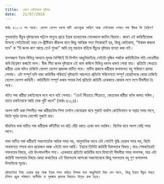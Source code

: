 ```yaml
---
title:  এজন খেতিয়কৰ দৃষ্টান্ত।
date:   21/07/2024
---
```


`মাৰ্কঃ ৪:১-৯ পদ পড়ক। বেলেগ বেলেগ ধৰণৰ মাটি কেনেকুৱা আছিল আৰু সেইবোৰৰ ওপৰত পৰা বীজৰ কি হৈছিল?`

শুভবাৰ্ত্তাত যীচুৰ দৃষ্টান্তবোৰ পঢ়িলে মানুহে প্ৰায়ে ইয়াৰ ব্যাখ্যাবোৰ সোনকালে জানিব বিচাৰে। কাৰণ এই কাহিনীবোৰৰ উদ্দেশ্য সেইটোৱেই নহয় নে-খ্ৰীষ্টিয়ান জীৱনৰ বাবে কিছু আত্মিক সত্য শিকোৱা? হয়, কিন্তু কেতিয়াবা, “ঈশ্বৰৰ ৰাজ্যৰ দৰে” বা “যি জনৰ কাণ আছে তেওঁ শুনক” আদি চমূ মন্তব্যৰ বাহিৰে যীচুৱে দৃষ্টান্তৰ ব্যাখ্যা কৰা নাই।

ফলস্বৰূপে ইয়াৰ বিভিন্ন আখ্যান মূলক বৈশিষ্ট্যই যি দিশলৈ আঙুলিয়াইছে সেইটো বুজিব পৰাকৈ কাহিনীটোৰ গতি লেহেমীয়া কৰি বিশ্লেষণ কৰাটো ভাল। বীজ সিঁচা জনৰ দৃষ্টান্তৰে এই কাম কৰিলে বিভিন্ন ধৰণৰ ধাৰণা পোৱা যায়। প্ৰতিটো ক্ষেত্ৰতে কঠীয়া একে যদিও চাৰিটো বেলেগ বেলেগ প্ৰকাৰৰ মাটিত পৰে। মাটিৰ প্ৰকাৰে কঠীয়াৰ ফলাফলত বহু পৰিমাণে প্ৰভাৱ পেলায়। এটা সম্পূৰ্ণ চলি থকা কাহিনীৰ পৰিবৰ্তে দৃষ্টান্তটো আচলতে প্ৰতিটো পৰিবেশতে সম্পূৰ্ণ হোৱালৈকে কোৱা চাৰিটো বেলেগ বেলেগ কাহিনী। কাহিনীটো সম্পূৰ্ণ কৰাৰ সময়ৰ দৈৰ্ঘ প্ৰতিটো কাহিনী একেৰাহে কোৱাৰ লগে লগে দীঘলীয়া হৈ পৰে।

বাটত পৰা কঠীয়া চৰাইবোৰে লগে লগে খাই পেলায়। “তেওঁ সিঁচোতে সিঁচোতে, কেতবোৰ কঠীয়া বাটৰ কাষত পৰিল ; তাতে চৰাইবোৰে আহি তাক খুটি খালে” (মাৰ্কঃ ৪:৩,৪)।

অলপ মাটি থকা শিলনীত পৰা কঠীয়াটোৰ শিপা তললৈ নোযোৱাৰ বাবে শুকাই যাবলৈ কেইদিনমান বা সপ্তাহ সময় লাগে, যিটো সূৰ্যৰ তাপৰ যোগেদি শুকাই যায়।

ঘাঁহনিৰে ভৰা মাটিত পৰা কঠীয়াক কাঁইটিয়া বন বাঢ়ি হেঁচি ধৰাত একো ফল নধৰিল। যিটোৰ বাবে অলপ বেছি সময় লাগে।

ভাল মাটিত পৰা কঠীয়াই সকলোতকৈ অধিক সময় লয়, আনুমানিক ভাবে এটা গোটেই বৃদ্ধি হোৱাৰ সময় লয়, যিটো সাধাৰণতে শস্যৰ বাবে প্ৰয়োজন আৰু এইটো ভাল আৰ্হি। ইয়াৰে তিনিটা কাহিনী বিফলতাৰ বিষয়ে ; মাত্ৰ শেষৰটোৱেই সফলতাৰ বিষয়ে, এটা উৎপাদনশীল শস্য। একেৰাহে প্ৰতিটো কাহিনীৰ বাবে যিমানেই দীঘলীয়া সময় নালাগক, মাত্ৰ এটা কাহিনী সফলতাৰ বিষয়ে কোৱা কথাটোৱে এই বিফলতাৰ আশংকা সকলোবোৰে কিন্তু সফলতাৰ বহু গুণ ফলাফলৰ দিশটোকে সূচায়।

`দৃষ্টান্তটোৱে শিষ্য হোৱাৰ মূল্য আৰু ইয়াৰ লগত জড়িত বিপদৰ কথা আঙুলিয়াই দিয়া যেন লাগে, কিন্তু ইয়াত যীচুৰ পাছত চলিলে প্ৰচুৰ পৰিমাণে আশীর্বাদ বা পুৰস্কাৰ প্ৰদানৰ বিষয়েও উল্লেখ কৰা হৈছে।`